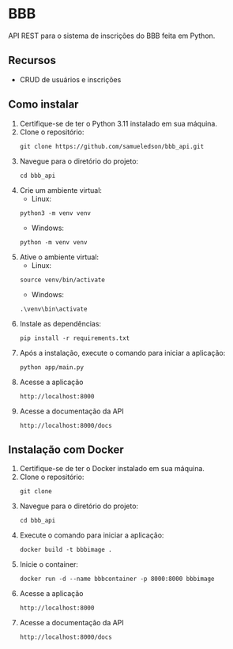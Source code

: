 # BBB

API REST para o sistema de inscrições do BBB feita em Python.

## Recursos

- CRUD de usuários e inscrições

## Como instalar

1. Certifique-se de ter o Python 3.11 instalado em sua máquina.
2. Clone o repositório:
    ```
    git clone https://github.com/samueledson/bbb_api.git
    ```
3. Navegue para o diretório do projeto:
    ```
    cd bbb_api
    ```
4. Crie um ambiente virtual:
   - Linux:
    ```
    python3 -m venv venv
    ```
   - Windows:
    ```
    python -m venv venv
    ```
5. Ative o ambiente virtual:
   - Linux:
    ```
    source venv/bin/activate
    ```
   - Windows:
    ```
    .\venv\bin\activate
    ```
6. Instale as dependências:
    ```
    pip install -r requirements.txt
    ```
7. Após a instalação, execute o comando para iniciar a aplicação:
    ```
    python app/main.py
    ```
8. Acesse a aplicação
    ```
    http://localhost:8000
    ```
9. Acesse a documentação da API
    ```
    http://localhost:8000/docs
    ```

## Instalação com Docker

1. Certifique-se de ter o Docker instalado em sua máquina.
2. Clone o repositório:
    ```
    git clone
   ```
3. Navegue para o diretório do projeto:
    ```
    cd bbb_api
    ```
4. Execute o comando para iniciar a aplicação:
    ```
    docker build -t bbbimage .
    ```
5. Inicie o container:
    ```
    docker run -d --name bbbcontainer -p 8000:8000 bbbimage
    ```
6. Acesse a aplicação
    ```
    http://localhost:8000
    ```
7. Acesse a documentação da API
    ```
    http://localhost:8000/docs
    ```

